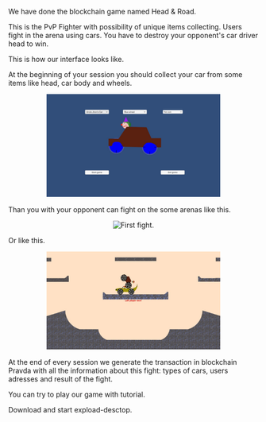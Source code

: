 We have done the blockchain game named Head & Road. 

This is the PvP Fighter with possibility of unique items collecting. Users fight in the arena using cars. You have to destroy your opponent's car driver head to win.

This is how our interface looks like.

At the beginning of your session you should collect your car from some items like head, car body and wheels.
<p align="center">
  <img src="Enter.jpg" width="350" title="Create your car.">
</p>

Than you with your opponent can fight on the some arenas like this.

<p align="center">
  <img src="Fight1.jpg" width="350" title="First fight.">
</p>

Or like this.
<p align="center">
  <img src="Fight2.jpg" width="350" title="Second fight.">
</p>

At the end of every session we generate the transaction in blockchain Pravda with all the information about this fight: types of cars, users adresses and result of the fight.

You can try to play our game with tutorial.

Download and start expload-desctop.
